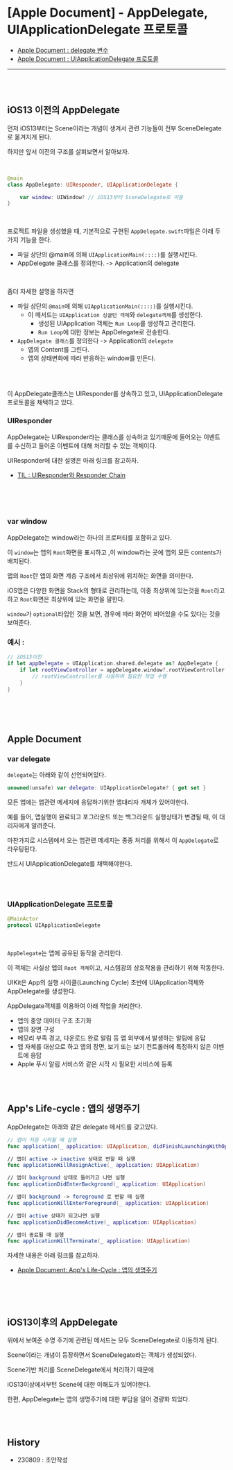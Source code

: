 # [Apple Document] - AppDelegate, UIApplicationDelegate 프로토콜

- [Apple Document : delegate 변수](https://developer.apple.com/documentation/uikit/uiapplication/1622936-delegate)
- [Apple Document : UIApplicationDelegate 프로토콜](https://developer.apple.com/documentation/uikit/uiapplicationdelegate)

---


<br><br>

## iOS13 이전의 AppDelegate

먼저 iOS13부터는 Scene이라는 개념이 생겨서 관련 기능들이 전부 SceneDelegate로 옮겨지게 된다.  

하지만 앞서 이전의 구조를 살펴보면서 알아보자.  

<br>

```swift
@main
class AppDelegate: UIResponder, UIApplicationDelegate {

    var window: UIWindow? // iOS13부터 SceneDelegate로 이동
}
```

<br>

프로젝트 파일을 생성했을 때, 기본적으로 구현된 `AppDelegate.swift`파일은 아래 두가지 기능을 한다.

- 파일 상단의 @main에 의해 `UIApplicationMain(::::)`를 실행시킨다.
- AppDelegate 클래스를 정의한다. -> Application의 delegate

<br>

좀더 자세한 설명을 하자면    
- 파일 상단의 `@main`에 의해 `UIApplicationMain(::::)`를 실행시킨다.
    - 이 메서드는 `UIApplication 싱글턴 객체`와 `delegate객체`를 생성한다.
        - 생성된 UIApplication 객체는 `Run Loop`를 생성하고 관리한다.
        - `Run Loop`에 대한 정보는 AppDelegate로 전송한다.
- `AppDelegate 클래스`를 정의한다 -> Application의 `delegate`
    - 앱의 Content를 그린다.
    - 앱의 상태변화에 따라 반응하는 window를 만든다.


<br><br>

이 AppDelegate클래스는 UIResponder를 상속하고 있고, UIApplicationDelegate 프로토콜을 채택하고 있다.

### UIResponder

AppDelegate는 UIResponder라는 클래스를 상속하고 있기때문에 들어오는 이벤트를 수신하고 들어온 이벤트에 대해 처리할 수 있는 객체이다.  

UIResponder에 대한 설명은 아래 링크를 참고하자.
- [TIL : UIResponder와 Responder Chain](https://github.com/isGeekCode/TIL/blob/main/iOS-UIKit/UIResponder_ResponderChain.md)

<br><br><br>


### var window

AppDelegate는 window라는 하나의 프로퍼티를 포함하고 있다.  
  
이 `window`는  앱의 `Root`화면을 표시하고 ,이 window라는 곳에 앱의 모든 contents가 배치된다.

앱의 `Root`란 앱의 화면 계층 구조에서 최상위에 위치하는 화면을 의미한다.   

iOS앱은 다양한 화면을 Stack의 형태로 관리하는데, 이중 최상위에 있는것을 `Root`라고 하고 `Root`화면은 최상위에 있는 화면을 말한다.  

`window`가 `optional`타입인 것을 보면, 경우에 따라 화면이 비어있을 수도 있다는 것을 보여준다.  


### 예시 : 
```SWIFT
// iOS13이전
if let appDelegate = UIApplication.shared.delegate as? AppDelegate {
    if let rootViewController = appDelegate.window?.rootViewController {
        // rootViewController를 사용하여 필요한 작업 수행
    }
}
```


<br><br><br>

## Apple Document

### var delegate
`delegate`는 아래와 같이 선언되어있다.  

```swift
unowned(unsafe) var delegate: UIApplicationDelegate? { get set }
```
  
모든 앱에는 앱관련 메세지에 응답하기위한 앱대리자 개체가 있어야한다.  

예를 들어, 앱실행이 완료되고 포그라운드 또는 백그라운드 실행상태가 변경될 때, 이 대리자에게 알려준다.  

  
  
  
마찬가지로 시스템에서 오는 앱관련 메세지는 종종 처리를 위해서 이 `AppDelegate`로 라우팅된다. 

반드시 UIApplicationDelegate를 채택해야한다. 

<br><br>

### UIApplicationDelegate 프로토콜

```swift
@MainActor
protocol UIApplicationDelegate
```

<br>

`AppDelegate`는 앱에 공유된 동작을 관리한다.  

이 객체는 사실상 앱의 `Root 객체`이고, 시스템광의 상호작용을 관리하기 위해 작동한다.  
 
UIKit은 App의 실행 사이클(Launching Cycle) 초반에 UIApplication객체와 AppDelegate를 생성한다.  

 
AppDelegate객체를 이용하여 아래 작업을 처리한다. 

- 앱의 중앙 데이터 구조 초기화
- 앱의 장면 구성
- 메모리 부족 경고, 다운로드 완료 알림 등 앱 외부에서 발생하는 알림에 응답
- 앱 자체를 대상으로 하고 앱의 장면, 보기 또는 보기 컨트롤러에 특정하지 않은 이벤트에 응답
- Apple 푸시 알림 서비스와 같은 시작 시 필요한 서비스에 등록

<br><br>


## App's Life-cycle : 앱의 생명주기

AppDelegate는 아래와 같은 delegate 메서드를 갖고있다.

```SWIFT
// 앱이 처음 시작될 때 실행
func application(_ application: UIApplication, didFinishLaunchingWithOptions launchOptions: [UIApplicationLaunchOptionsKey: Any]?) -> Bool

// 앱이 active -> inactive 상태로 변할 때 실행
func applicationWillResignActive(_ application: UIApplication)

// 앱이 background 상태로 들어가고 나면 실행
func applicationDidEnterBackground(_ application: UIApplication)

// 앱이 background -> foreground 로 변할 때 실행
func applicationWillEnterForeground(_ application: UIApplication)

// 앱이 active 상태가 되고나면 실행
func applicationDidBecomeActive(_ application: UIApplication)

// 앱이 종료될 때 실행
func applicationWillTerminate(_ application: UIApplication)
```

자세한 내용은 아래 링크를 참고하자.

- [Apple Document: App's Life-Cycle : 앱의 생명주기](https://github.com/isGeekCode/TIL/blob/main/iOS-UIKit/About_UIKit_003AppLifeCycle.md)

<br><br><br>

## iOS13이후의 AppDelegate

위에서 보여준 수명 주기에 관련된 메서드는 모두 SceneDelegate로 이동하게 된다.  

Scene이라는 개념이 등장하면서 SceneDelegate라는 객체가 생성되었다.   

Scene기반 처리를 SceneDelegate에서 처리하기 때문에 

iOS13이상에서부턴 Scene에 대한 이해도가 있어야한다. 

한편, AppDelegate는 앱의 생명주기에 대한 부담을 덜어 경량화 되었다.


<br><br>

## History
- 230809 : 초안작성
